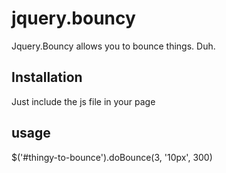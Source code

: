 jquery.bouncy
=============

Jquery.Bouncy allows you to bounce things.  Duh.


## Installation

Just include the js file in your page

## usage

$('#thingy-to-bounce').doBounce(3, '10px', 300)
